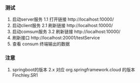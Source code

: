 ### 测试
1. 启动server服务
  1.1 打开链接 http://localhost:10000/
2. 启动client服务
  2.1 刷新链接 http://localhost:10000/
3. 启动comsum服务
  3.2 刷新链接 http://localhost:10000/
4. 刷新接口 http://localhost:20001/testService
5. 查看 consum 终端输出的数据

### 注意
1. springboot的版本 2.x 对应 org.springframework.cloud 的版本 Finchley.SR1
